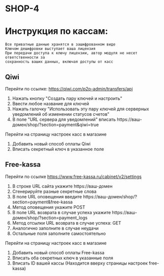 # SHOP-4

# Инструкция по кассам:

    Все приватные данные хранятся в зашифрованном виде  
    Ключом дешифровки выступает ваша лицензия  
    При передачи доступа к ключу лицензии, автор модуля не несет ответственности за  
    сохранность ваших данных, включая доступы от касс  

## Qiwi

Перейти по ссылке: https://qiwi.com/p2p-admin/transfers/api

1. Нажать кнопку "Создать пару ключей и настроить"
2. Ввести любое название для ключей
3. Нажать галочку "Использовать эту пару ключей для серверных уведомлений об изменении статусов счетов"
4. В поле "URL сервера для уведомлений" вписать https://ваш-домен/shop/?section=payment&qiwi=true

Перейти на страницу настроек касс в магазине

1. Добавить новый способ оплаты Qiwi
2. Вписать секретный ключ в указанное поле

## Free-kassa

Перейти по ссылке https://www.free-kassa.ru/cabinet/v2/settings

1. В строке URL сайта укажите https://ваш-домен
2. Сгенерируйте разные секретные слова
3. В поле URL оповещения введите https://ваш-домен/shop/?section=payment&free-kassa
4. Метод оповещения укажите POST
5. В поле URL возврата в случае успеха укажите https://ваш-домен/shop/?section=payment_logs
6. Метод отсылки URL возврата в случае успеха: GET
7. Аналогично заполните в случае неудачи
8. Остальные поля заполните самостоятельно

Перейти на страницу настроек касс в магазине

1. Добавить новый способ оплаты Free-kassa
2. Вписать оба секретных ключ в указанные поля
3. Вписать ID вашей кассы (Находится вверху страницы настроек free-kassa)

